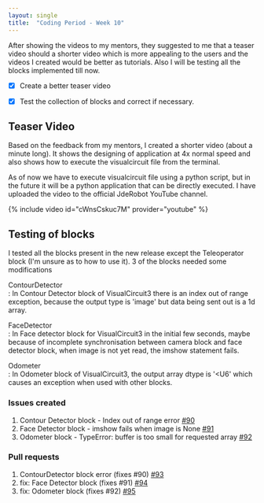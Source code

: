 ```yaml
---
layout: single
title:  "Coding Period - Week 10"
---
```


After showing the videos to my mentors, they suggested to me that a teaser video should a shorter video which is more appealing to the users and the videos I created would be better as tutorials. Also I will be testing all the blocks implemented till now. 

- [x] Create a better teaser video
- [x] Test the collection of blocks and correct if necessary.


## Teaser Video

Based on the feedback from my mentors, I created a shorter video (about a minute long). It shows the designing of application at 4x normal speed and also shows how to execute the visualcircuit file from the terminal. 

As of now we have to execute visualcircuit file using a python script, but in the future it will be a python application that can be directly executed. I have uploaded the video to the official JdeRobot YouTube channel.

{% include video id="cWnsCskuc7M" provider="youtube" %}

## Testing of blocks

I tested all the blocks present in the new release except the Teleoperator block (I'm unsure as to how to use it). 3 of the blocks needed some modifications

ContourDetector  
: In Contour Detector block of VisualCircuit3 there is an index out of range exception, because the output type is 'image' but data being sent out is a 1d array.

FaceDetector  
: In Face detector block for VisualCircuit3 in the initial few seconds, maybe because of incomplete synchronisation between camera block and face detector block, when image is not yet read, the imshow statement fails.

Odometer  
: In Odometer block of VisualCircuit3, the output array dtype is '<U6' which causes an exception when used with other blocks.

### Issues created
1. Contour Detector block - Index out of range error [#90](https://github.com/JdeRobot/VisualCircuit/issues/90)
2. Face Detector block - imshow fails when image is None [#91](https://github.com/JdeRobot/VisualCircuit/issues/91)
3. Odometer block - TypeError: buffer is too small for requested array [#92](https://github.com/JdeRobot/VisualCircuit/issues/92)

### Pull requests
1. ContourDetector block error (fixes #90) [#93](https://github.com/JdeRobot/VisualCircuit/pull/93)
2. fix: Face Detector block (fixes #91) [#94](https://github.com/JdeRobot/VisualCircuit/pull/94)
3. fix: Odometer block (fixes #92) [#95](https://github.com/JdeRobot/VisualCircuit/pull/95)